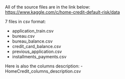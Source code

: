 All of the source files are in the link below:
https://www.kaggle.com/c/home-credit-default-risk/data 



7 files in csv format:
- application_train.csv
- bureau.csv
- bureau_balance.csv
- credit_card_balance.csv
- previous_application.csv
- installments_payments.csv


Here is also the columns description:
-HomeCredit_columns_description.csv
